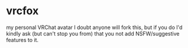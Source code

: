 # vrcfox

my personal VRChat avatar
I doubt anyone will fork this, but if you do I'd kindly ask (but can't stop you from) that you not add NSFW/suggestive features to it. 
